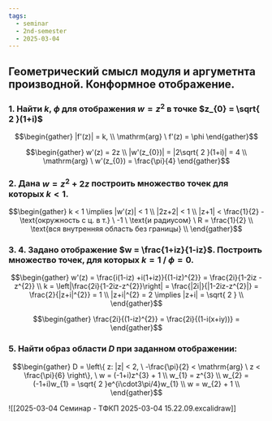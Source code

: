 ```yaml
---
tags:
  - seminar
  - 2nd-semester
  - 2025-03-04
---
```

## Геометрический смысл модуля и аргуметнта производной. Конформное отображение.

### 1. Найти $k$, $\phi$ для отображения $w = z^{2}$ в точке $z_{0} = \sqrt{ 2 }(1+i)$

$$\begin{gather}
|f'(z)| = k, \\
\mathrm{arg} \ f'(z) = \phi
\end{gather}$$

$$\begin{gather}
w'(z) = 2z \\
|w'(z_{0})| = |2\sqrt{ 2 }(1+i)| = 4 \\
\mathrm{arg} \ w'(z_{0}) = \frac{\pi}{4}
\end{gather}$$

### 2. Дана $w = z^{2}+2z$ построить множество точек для которых $k < 1$.

$$\begin{gather}
k < 1 \implies |w'(z)| < 1 \\
|2z+2| < 1 \\
|z+1| < \frac{1}{2} - \text{окружность с ц. в т.} \ -1 \ \text{и радиусом} \ R = \frac{1}{2} \\
\text{вся внутренняя область без границы} \\
\end{gather}$$

### 3. 4. Задано отображение $w = \frac{1+iz}{1-iz}$. Построить множество точек, для которых $k = 1$ / $\phi = 0$.

$$\begin{gather}
w'(z) = \frac{i(1-iz) +i(1+iz)}{(1-iz)^{2}} = \frac{2i}{1-2iz -z^{2}} \\
k = \left|\frac{2i}{1-2iz-z^{2}}\right| = \frac{|2i|}{|1-2iz-z^{2}|} = \frac{2}{|z+i|^{2}} = 1 \\
|z+i|^{2} = 2 \implies |z+i| = \sqrt{ 2 } \\
\end{gather}$$

$$\begin{gather}
\frac{2i}{(1-iz)^{2}} = \frac{2i}{(1-i(x+iy))} = 
\end{gather}$$

### 5. Найти образ области $D$ при заданном отображении:

$$\begin{gather}
D = \left\{  z: |z| < 2, \ -\frac{\pi}{2} < \mathrm{arg} \ z < \frac{\pi}{6}  \right\}, \ w = (-1+i)z^{3} + 1 \\
w_{1} = z^{3} \\
w_{2} = (-1+i)w_{1} = \sqrt{ 2 }e^{i\cdot3\pi/4}w_{1} \\
w = w_{2} + 1 \\
\end{gather}$$

![[2025-03-04 Семинар - ТФКП 2025-03-04 15.22.09.excalidraw]]